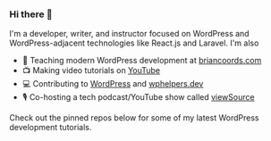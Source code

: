 ### Hi there 👋

I'm a developer, writer, and instructor focused on WordPress and WordPress-adjacent technologies like React.js and Laravel. I'm also

- 💬 Teaching modern WordPress development at [briancoords.com](https://www.briancoords.com)
- 📺 Making video tutorials on [YouTube](https://www.youtube.com/c/BrianCoords)
- 💻 Contributing to [WordPress](https://profiles.wordpress.org/bacoords) and [wphelpers.dev](https://wphelpers.dev/)
- 🎙️ Co-hosting a tech podcast/YouTube show called [viewSource](https://viewsource.fm)

Check out the pinned repos below for some of my latest WordPress development tutorials.

<!--
**bacoords/bacoords** is a ✨ _special_ ✨ repository because its `README.md` (this file) appears on your GitHub profile.

Here are some ideas to get you started:

- 🔭 I’m currently working on ...
- 🌱 I’m currently learning ...
- 👯 I’m looking to collaborate on ...
- 🤔 I’m looking for help with ...
- 💬 Ask me about ...
- 📫 How to reach me: ...
- 😄 Pronouns: ...
- ⚡ Fun fact: ...
-->
